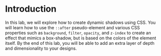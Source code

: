 # Introduction

In this lab, we will explore how to create dynamic shadows using CSS. You will learn how to use the `::after` pseudo-element and various CSS properties such as `background`, `filter`, `opacity`, and `z-index` to create an effect that mimics a box-shadow, but is based on the colors of the element itself. By the end of this lab, you will be able to add an extra layer of depth and dimensionality to your designs.
